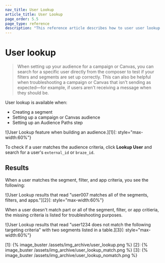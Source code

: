 ```yaml
---
nav_title: User Lookup
article_title: User Lookup
page_order: 5.5
page_type: reference
description: "This reference article describes how to user user lookup to confirm if a user matches a specific segment or filter."
---
```


# User lookup

> When setting up your audience for a campaign or Canvas, you can search for a specific user directly from the composer to test if your filters and segments are set up correctly. This can also be helpful when troubleshooting a campaign or Canvas that isn't sending as expected—for example, if users aren't receiving a message when they should be.

User lookup is available when:

- Creating a segment
- Setting up a campaign or Canvas audience
- Setting up an Audience Paths step

![User Lookup feature when building an audience.][1]{: style="max-width:60%"}

To check if a user matches the audience criteria, click **Lookup User** and search for a user's `external_id` or `braze_id`.

## Results

When a user matches the segment, filter, and app criteria, you see the following:

![User Lookup results that read "user007 matches all of the segments, filters, and apps."][2]{: style="max-width:60%"}

When a user doesn't match part or all of the segment, filter, or app critieria, the missing criteria is listed for troubleshooting purposes.

![User Lookup results that read "user1234 does not match the following targeting criteria" with two segments listed in a table.][3]{: style="max-width:60%"}


[1]: {% image_buster /assets/img_archive/user_lookup.png %}
[2]: {% image_buster /assets/img_archive/user_lookup_match.png %}
[3]: {% image_buster /assets/img_archive/user_lookup_nomatch.png %}